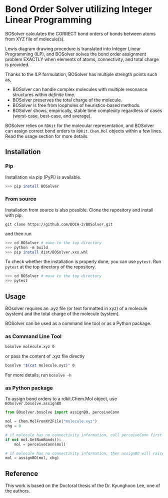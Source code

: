 # Bond Order Solver utilizing Integer Linear Programming

BOSolver calculates the CORRECT bond orders of bonds between atoms from XYZ file
of molecule(s).

Lewis diagram drawing procedure is translated into Integer Linear Programming
(ILP), and BOSolver solves the bond order assignment problem EXACTLY
when elements of atoms, connectivity, and total charge is provided.

Thanks to the ILP formulation, BOSolver has multiple strength points such as,

- BOSolver can handle complex molecules with
multiple resonance structures within *definite* time.
- BOSolver preserves the total charge of the molecule.
- BOSolver is free from loopholes of heuristics-based methods.
- BOSolver shows, empirically, stable time complexity
regardless of cases (worst-case, best-case, and average).

BOSolver relies on `RDKit` for the molecular representation,
and BOSolver can assign correct bond orders to `RDKit.Chem.Mol` objects
within a few lines.
Read the usage section for more details.

## Installation

### Pip

Installation via pip (PyPi) is available.

```bash
>>> pip install BOSolver
```

### From source

Installation from source is also possible. Clone the repository and
install with pip.

```git clone https://github.com/DOCH-2/BOSolver.git```

and then run

```bash
>>> cd BOSolver # move to the top directory
>>> python -m build
>>> pip install dist/BOSolver.xxx.whl
```

To check whether the installation is properly done,
you can use `pytest`. Run `pytest` at the top directory of the repository.

```bash
>>> cd BOSolver # move to the top directory
>>> pytest
```

## Usage

BOsolver requires an .xyz file (or text formatted in xyz) of a molecule (system)
and the total charge of the molecule (system).

BOSolver can be used as a command line tool or as a Python package.

### as Command Line Tool

```bash
bosolve molecule.xyz 0
```

or pass the content of .xyz file directly

```bash
bosolve "$(cat molecule.xyz)" 0
```

For more details, run `bosolve -h`

### as Python package

To assign bond orders to a rdkit.Chem.Mol object, use `BOSolver.bosolve.assignBO`

```python
from BOsolver.bosolve import assignBO, perceiveConn

mol = Chem.MolFromXYZFile("molecule.xyz")
chg = 0

# if molecule has no connectivity information, call perceiveConn first
if not mol.GetNumBonds():
    mol = perceiveConn(mol)

# if molecule has no connectivity information, then assignBO will raise an error
mol = assignBO(mol, chg)
```

## Reference

This work is based on the Doctoral thesis of the Dr. Kyunghoon Lee, one of the authors.

